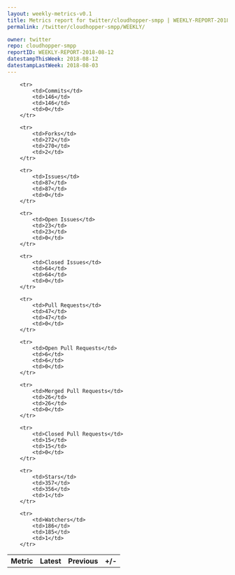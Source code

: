 ```yaml
---
layout: weekly-metrics-v0.1
title: Metrics report for twitter/cloudhopper-smpp | WEEKLY-REPORT-2018-08-12
permalink: /twitter/cloudhopper-smpp/WEEKLY/

owner: twitter
repo: cloudhopper-smpp
reportID: WEEKLY-REPORT-2018-08-12
datestampThisWeek: 2018-08-12
datestampLastWeek: 2018-08-03
---
```




<table style="width: 100%;">
    <tr>
        <th>Metric</th>
        <th>Latest</th>
        <th>Previous</th>
        <th>+/-</th>
    </tr>

        <tr>
            <td>Commits</td>
            <td>146</td>
            <td>146</td>
            <td>0</td>
        </tr>
        
        <tr>
            <td>Forks</td>
            <td>272</td>
            <td>270</td>
            <td>2</td>
        </tr>
        
        <tr>
            <td>Issues</td>
            <td>87</td>
            <td>87</td>
            <td>0</td>
        </tr>
        
        <tr>
            <td>Open Issues</td>
            <td>23</td>
            <td>23</td>
            <td>0</td>
        </tr>
        
        <tr>
            <td>Closed Issues</td>
            <td>64</td>
            <td>64</td>
            <td>0</td>
        </tr>
        
        <tr>
            <td>Pull Requests</td>
            <td>47</td>
            <td>47</td>
            <td>0</td>
        </tr>
        
        <tr>
            <td>Open Pull Requests</td>
            <td>6</td>
            <td>6</td>
            <td>0</td>
        </tr>
        
        <tr>
            <td>Merged Pull Requests</td>
            <td>26</td>
            <td>26</td>
            <td>0</td>
        </tr>
        
        <tr>
            <td>Closed Pull Requests</td>
            <td>15</td>
            <td>15</td>
            <td>0</td>
        </tr>
        
        <tr>
            <td>Stars</td>
            <td>357</td>
            <td>356</td>
            <td>1</td>
        </tr>
        
        <tr>
            <td>Watchers</td>
            <td>186</td>
            <td>185</td>
            <td>1</td>
        </tr>
        
</table>

